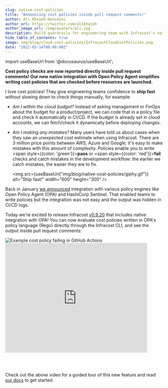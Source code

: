 ```yaml
---
slug: native-cost-policies
title: "Announcing cost policies inside pull request comments!"
author: Ali Khajeh-Hosseini
author_url: https://twitter.com/alikhajeh
author_image_url: /img/avatars/ali.jpg
description: Build guardrails for engineering team with Infracost's native Open Policy Agent support.
hide_table_of_contents: true 
image: img/blog/cloud-cost-policies/InfracostCloudCostPolicies.png
date: "2022-03-14T00:00:00Z"
---
```


import useBaseUrl from '@docusaurus/useBaseUrl';

**Cost policy checks are now reported directly inside pull request comments! Our new native integration with Open Policy Agent simplifies writing cost policies that are checked before resources are launched.**

<!--truncate-->

I love cost policies! They give engineering teams confidence to **ship fast** without slowing down to check things manually, for example:
- *Am I within the cloud budget?* Instead of asking management or FinOps about the budget for a product/project, we can code that in a policy file and check it automatically in CI/CD. If the budget is already set in cloud accounts, we can fetch/check it dynamically before deploying changes.
- *Am I making any mistakes?* Many users have told us about cases when they saw an unexpected cost estimate when using Infracost. There are 3 million price points between AWS, Azure and Google; it's easy to make mistakes with this amount of complexity. Policies enable you to write <span style={{color: 'green'}}><strong>pass</strong></span> or <span style={{color: 'red'}}><strong>fail</strong></span> checks and catch mistakes in the development workflow: the earlier we catch mistakes, the easier they are to fix.

  <img src={useBaseUrl("img/blog/native-cost-policies/giphy.gif")} alt="Ship fast!" width="600" height="300" />

Back in January [we announced](/blog/cloud-cost-policies/) integration with various policy engines like Open Policy Agent (OPA) and HashiCorp Sentinel. That enabled teams to write policies but the integration was not easy and the output was hidden in CI/CD logs.

Today we're excited to release Infracost [v0.9.20](/docs/#1-install-infracost) that includes native integration with OPA! You can now evaluate cost policies written in OPA's policy language (Rego) directly through the Infracost CLI, and see the output inside pull request comments:

<div className="img-box">
  <img 
      src={useBaseUrl("img/screenshots/policy-failure-github.png")} 
      alt="Example cost policy failing in GitHub Actions"/>
</div>

<iframe width="90%" height="350" src="https://www.youtube.com/embed/jFv9Gi_Vfyo" title="YouTube video player" frameBorder={0} allow="accelerometer; autoplay; clipboard-write; encrypted-media; gyroscope; picture-in-picture" allowFullScreen={true}></iframe>

<br/><br/>

Check out the above video for a guided tour of this new feature and read [our docs](/docs/features/cost_policies/) to get started.
